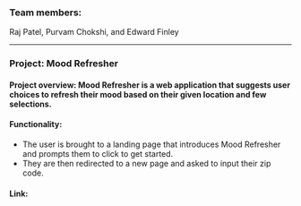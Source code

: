


### Team members: 
Raj Patel, Purvam Chokshi, and Edward Finley

---

### Project: Mood Refresher


#### Project overview: Mood Refresher is a web application that suggests user choices to refresh their mood based on their given location and few selections.



#### Functionality:

* The user is brought to a landing page that introduces Mood Refresher and prompts them to click to get started.
* They are then redirected to a new page and asked to input their zip code.


#### Link:



